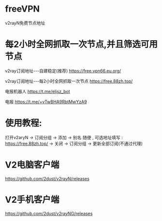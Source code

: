 # freeVPN

v2rayN免费节点地址

# 每2小时全网抓取一次节点,并且筛选可用节点

v2ray订阅地址---自建稳定(推荐) https://free.vpn66.eu.org/

v2ray订阅地址---每2小时全网抓取一次节点 https://free.88zh.top/

电报机器人 https://t.me/eljsz_bot

电报 https://t.me/+vTwBHA9RbtMwYzA9

# 使用教程:

打开v2aryN -> 订阅分组 -> 添加 -> 别名 随便 , 可选地址填写 : https://free.88zh.top/ -> 关闭  -> 订阅分组 -> 更新全部订阅(不通过代理)

# V2电脑客户端

https://github.com/2dust/v2rayN/releases

# V2手机客户端

https://github.com/2dust/v2rayNG/releases

